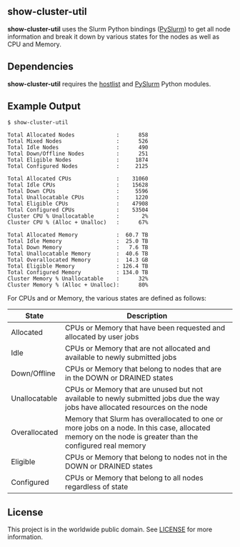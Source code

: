 ## show-cluster-util

**show-cluster-util** uses the Slurm Python bindings
([PySlurm](https://github.com/PySlurm/pyslurm)) to get all node information and
break it down by various states for the nodes as well as CPU and Memory.

## Dependencies

**show-cluster-util** requires the
[hostlist](https://www.nsc.liu.se/~kent/python-hostlist/) and
[PySlurm](https://github.com/PySlurm/pyslurm) Python modules.

## Example Output
```
$ show-cluster-util

Total Allocated Nodes             :      858
Total Mixed Nodes                 :      526
Total Idle Nodes                  :      490
Total Down/Offline Nodes          :      251
Total Eligible Nodes              :     1874
Total Configured Nodes            :     2125

Total Allocated CPUs              :    31060
Total Idle CPUs                   :    15628
Total Down CPUs                   :     5596
Total Unallocatable CPUs          :     1220
Total Eligible CPUs               :    47908
Total Configured CPUs             :    53504
Cluster CPU % Unallocatable       :       2%
Cluster CPU % (Alloc + Unalloc)   :      67%

Total Allocated Memory            :  60.7 TB
Total Idle Memory                 :  25.0 TB
Total Down Memory                 :   7.6 TB
Total Unallocatable Memory        :  40.6 TB
Total Overallocated Memory        :  14.3 GB
Total Eligible Memory             : 126.4 TB
Total Configured Memory           : 134.0 TB
Cluster Memory % Unallocatable    :      32%
Cluster Memory % (Alloc + Unalloc):      80%

```

For CPUs and or Memory, the various states are defined as follows:

| State | Description |
| ----- | ----------- |
| Allocated | CPUs or Memory that have been requested and allocated by user jobs |
| Idle | CPUs or Memory that are not allocated and available to newly submitted jobs | 
| Down/Offline | CPUs or Memory that belong to nodes that are in the DOWN or DRAINED states |
| Unallocatable | CPUs or Memory that are unused but not available to newly submitted jobs due the way jobs have allocated resources on the node |
| Overallocated | Memory that Slurm has overallocated to one or more jobs on a node.  In this case, allocated memory on the node is greater than the configured real memory |
| Eligible | CPUs or Memory that belong to nodes not in the DOWN or DRAINED states |
| Configured | CPUs or Memory that belong to all nodes regardless of state |

## License

This project is in the worldwide public domain.  See [LICENSE](../LICENSE.md) for
more information.
